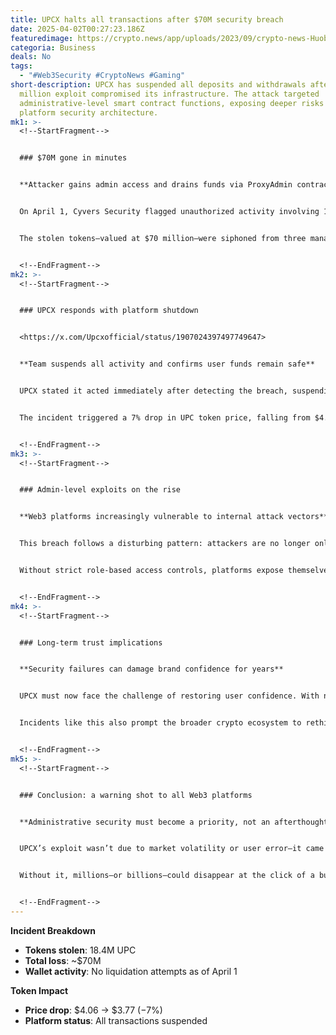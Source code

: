 ```yaml
---
title: UPCX halts all transactions after $70M security breach
date: 2025-04-02T00:27:23.186Z
featuredimage: https://crypto.news/app/uploads/2023/09/crypto-news-Huobis-security-breach05.webp
categoria: Business
deals: No
tags:
  - "#Web3Security #CryptoNews #Gaming"
short-description: UPCX has suspended all deposits and withdrawals after a $70
  million exploit compromised its infrastructure. The attack targeted
  administrative-level smart contract functions, exposing deeper risks in
  platform security architecture.
mk1: >-
  <!--StartFragment-->


  ### $70M gone in minutes


  **Attacker gains admin access and drains funds via ProxyAdmin contract**


  On April 1, Cyvers Security flagged unauthorized activity involving 18.4 million UPC tokens. The breach stemmed from a compromised administrative wallet, which was used to alter the ProxyAdmin contract and execute a hidden withdrawal function.


  The stolen tokens—valued at $70 million—were siphoned from three management accounts and remain in a single wallet. No attempts have been made to sell or transfer them further as of reporting.


  <!--EndFragment-->
mk2: >-
  <!--StartFragment-->


  ### UPCX responds with platform shutdown


  <https://x.com/Upcxofficial/status/1907024397497749647>


  **Team suspends all activity and confirms user funds remain safe**


  UPCX stated it acted immediately after detecting the breach, suspending all deposits and transactions. The company claims that personal user assets were not affected and an internal investigation is underway.


  The incident triggered a 7% drop in UPC token price, falling from $4.06 to $3.77, according to CoinGecko. The project has yet to announce any compensation or recovery plans.


  <!--EndFragment-->
mk3: >-
  <!--StartFragment-->


  ### Admin-level exploits on the rise


  **Web3 platforms increasingly vulnerable to internal attack vectors**


  This breach follows a disturbing pattern: attackers are no longer only exploiting smart contract bugs, but administrative roles and governance functions.


  Without strict role-based access controls, platforms expose themselves to catastrophic losses even from a single wallet compromise.


  <!--EndFragment-->
mk4: >-
  <!--StartFragment-->


  ### Long-term trust implications


  **Security failures can damage brand confidence for years**


  UPCX must now face the challenge of restoring user confidence. With no clear resolution or audit plan released, traders are calling for transparency and better access control standards.


  Incidents like this also prompt the broader crypto ecosystem to rethink how smart contracts and wallet permissions are managed across DeFi and payments platforms.


  <!--EndFragment-->
mk5: >-
  <!--StartFragment-->


  ### Conclusion: a warning shot to all Web3 platforms


  **Administrative security must become a priority, not an afterthought**


  UPCX’s exploit wasn’t due to market volatility or user error—it came from deep within its own system. As Web3 grows, ensuring the safety of administrative protocols and smart contract controls is essential.


  Without it, millions—or billions—could disappear at the click of a button.


  <!--EndFragment-->
---
```

<!--StartFragment-->

**Incident Breakdown**

* **Tokens stolen**: 18.4M UPC
* **Total loss**: ~$70M
* **Wallet activity**: No liquidation attempts as of April 1

**Token Impact**

* **Price drop**: $4.06 → $3.77 (−7%)
* **Platform status**: All transactions suspended

<!--EndFragment-->